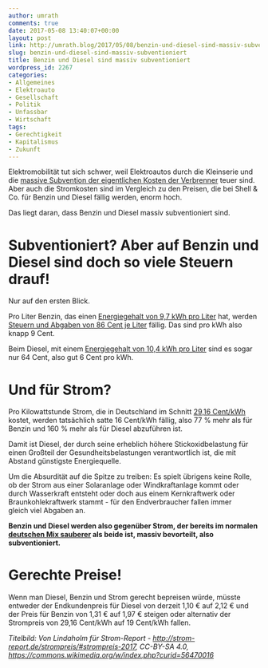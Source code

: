 ```yaml
---
author: umrath
comments: true
date: 2017-05-08 13:40:07+00:00
layout: post
link: http://umrath.blog/2017/05/08/benzin-und-diesel-sind-massiv-subventioniert/
slug: benzin-und-diesel-sind-massiv-subventioniert
title: Benzin und Diesel sind massiv subventioniert
wordpress_id: 2267
categories:
- Allgemeines
- Elektroauto
- Gesellschaft
- Politik
- Unfassbar
- Wirtschaft
tags:
- Gerechtigkeit
- Kapitalismus
- Zukunft
---
```


Elektromobilität tut sich schwer, weil Elektroautos durch die Kleinserie und die [massive Subvention der eigentlichen Kosten der Verbrenner](https://umrath.wordpress.com/2017/04/30/aber-ich-kann-mir-kein-elektroauto-leisten/) teuer sind. Aber auch die Stromkosten sind im Vergleich zu den Preisen, die bei Shell & Co. für Benzin und Diesel fällig werden, enorm hoch.

Das liegt daran, dass Benzin und Diesel massiv subventioniert sind.


# Subventioniert? Aber auf Benzin und Diesel sind doch so viele Steuern drauf!


Nur auf den ersten Blick.

Pro Liter Benzin, das einen [Energiegehalt von 9,7 kWh pro Liter](https://de.wikipedia.org/wiki/Motorenbenzin) hat, werden [Steuern und Abgaben von 86 Cent je Liter](https://de.wikipedia.org/wiki/Motorenbenzin#Benzinpreise) fällig. Das sind pro kWh also knapp 9 Cent.

Beim Diesel, mit einem [Energiegehalt von 10,4 kWh pro Liter](https://de.wikipedia.org/wiki/Dieselkraftstoff) sind es sogar nur 64 Cent, also gut 6 Cent pro kWh.


# Und für Strom?


Pro Kilowattstunde Strom, die in Deutschland im Schnitt [29,16 Cent/kWh](https://de.wikipedia.org/wiki/Strompreis) kostet, werden tatsächlich satte 16 Cent/kWh fällig, also 77 % mehr als für Benzin und 160 % mehr als für Diesel abzuführen ist.

Damit ist Diesel, der durch seine erheblich höhere Stickoxidbelastung für einen Großteil der Gesundheitsbelastungen verantwortlich ist, die mit Abstand günstigste Energiequelle.

Um die Absurdität auf die Spitze zu treiben: Es spielt übrigens keine Rolle, ob der Strom aus einer Solaranlage oder Windkraftanlage kommt oder durch Wasserkraft entsteht oder doch aus einem Kernkraftwerk oder Braunkohlekraftwerk stammt - für den Endverbraucher fallen immer gleich viel Abgaben an.

**Benzin und Diesel werden also gegenüber Strom, der bereits im normalen [deutschen Mix sauberer](https://umrath.wordpress.com/2017/05/03/elektromobilitaet-wo-kommt-der-strom-her/) als beide ist, massiv bevorteilt, also subventioniert.**


# Gerechte Preise!


Wenn man Diesel, Benzin und Strom gerecht bepreisen würde, müsste entweder der Endkundenpreis für Diesel von derzeit 1,10 € auf 2,12 € und der Preis für Benzin von 1,31 € auf 1,97 € steigen oder alternativ der Strompreis von 29,16 Cent/kWh auf 19 Cent/kWh fallen.

_Titelbild: Von Lindaholm für Strom-Report - http://strom-report.de/strompreis/#strompreis-2017, CC-BY-SA 4.0, https://commons.wikimedia.org/w/index.php?curid=56470016_
